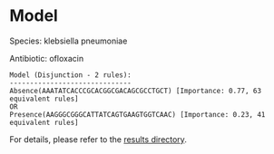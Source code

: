 
# Model

Species: klebsiella pneumoniae

Antibiotic: ofloxacin

```
Model (Disjunction - 2 rules):
------------------------------
Absence(AAATATCACCCGCACGGCGACAGCGCCTGCT) [Importance: 0.77, 63 equivalent rules]
OR
Presence(AAGGGCGGGCATTATCAGTGAAGTGGTCAAC) [Importance: 0.23, 41 equivalent rules]

```

For details, please refer to the [results directory](../../../../../results/scm_b/klebsiella+pneumoniae/ofloxacin/repeat_4/).

